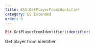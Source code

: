 ```yaml
---
title: ESX.GetPlayerFromIdentifier
category: ES Extended
order: 9
---
```


```lua
ESX.GetPlayerFromIdentifier(identifier)
```

Get player from identifier

